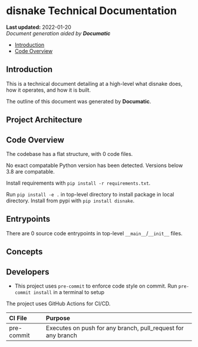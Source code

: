 # disnake Technical Documentation

**Last updated:** 2022-01-20\
_Document generation aided by **Documatic**_

<SHORT PROJECT DESCRIPTION>

* [Introduction](#introduction)
* [Code Overview](#code-overview)

## Introduction

This is a technical document detailing
        at a high-level
        what disnake does, how it operates,
        and how it is built.

The outline of this document was generated
        by **Documatic**.
<!---Documatic-section-group: arch-start--->


## Project Architecture


<!---Documatic-section-group: arch-end--->

<!---Documatic-section-group: helloworld-start--->


## Code Overview

The codebase has a flat structure, with 0 code files.
<!---Documatic-section-helloworld: setup-start--->

No exact compatable Python version has been detected.
Versions below 3.8 are compatable.

Install requirements with `pip install -r requirements.txt`.

Run `pip install -e .` in top-level directory to install
package in local directory.
Install from pypi with `pip install disnake`.



<!---Documatic-section-helloworld: setup-end--->

<!---Documatic-section-helloworld: entrypoints-start--->


## Entrypoints

There are 0 source code entrypoints in top-level `__main__`/`__init__` files.


<!---Documatic-section-helloworld: entrypoints-end--->

<!---Documatic-section-group: concept-start--->
## Concepts
<!---Documatic-section-group: concept-end--->

<!---Documatic-section-group: helloworld-end--->

<!---Documatic-section-group: dev-start--->


## Developers
<!---Documatic-section-dev: setup-start--->
* This project uses `pre-commit` to enforce code style on commit. Run `pre-commit install` in a terminal to setup




<!---Documatic-section-dev: setup-end--->

<!---Documatic-section-dev: ci-start--->
The project uses GitHub Actions for CI/CD.

| CI File | Purpose |
|:----|:----|
| pre-commit | Executes on push for any branch, pull_request for any branch |


<!---Documatic-section-dev: ci-end--->

<!---Documatic-section-group: dev-end--->
